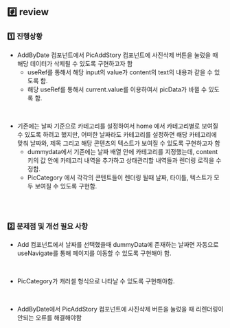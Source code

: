## #️⃣ review

### 1️⃣ 진행상황

- AddByDate 컴포넌트에서 PicAddStory 컴포넌트에 사진삭제 버튼을 눌렀을 때 해당 데이터가 삭제될 수 있도록 구현하고자 함
  - useRef를 통해서 해당 input의 value가 content의 text의 내용과 같을 수 있도록 함.
  - 해당 useRef를 통해서 current.value를 이용하여서 picData가 바뀔 수 있도록 함.

<br>

- 기존에는 날짜 기준으로 카테고리를 설정하여서 home 에서 카테고리별로 보여질 수 있도록 하려고 했지만,
  어떠한 날짜라도 카테고리를 설정하면 해당 카테고리에 맞춰 날짜와, 제목 그리고 해당 콘텐츠의 텍스트가 보여질 수 있도록 구현하고자 함
  - dummydata에서 기존에는 날짜 배열 안에 카테고리를 지정했는데, content 키의 값 안에 카테고리 내역을 추가하고 상태관리할 내역들과 렌더링 로직을 수정함.
  - PicCategory 에서 각각의 콘텐트들이 렌더링 될때 날짜, 타이틀, 텍스트가 모두 보여질 수 있도록 구현함.

<br><br>

### 2️⃣ 문제점 및 개선 필요 사항

- Add 컴포넌트에서 날짜를 선택했을때 dummyData에 존재하는 날짜면 자동으로 useNavigate를 통해 페이지를 이동할 수 있도록 구현해야 함.

<br>

- PicCategory가 캐러셀 형식으로 나타날 수 있도록 구현해야함.

<br>

- AddByDate에서 PicAddStory 컴포넌트에 사진삭제 버튼을 눌렀을 때 리렌더링이 안되는 오류를 해결해야함
